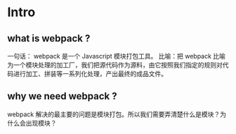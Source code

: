 # Intro

## what is webpack ?

一句话： webpack 是一个 Javascript 模块打包工具。
比喻：把 webpack 比喻为一个模块处理的加工厂，我们把源代码作为源料，由它按照我们指定的规则对代码进行加工、拼装等一系列化处理，产出最终的成品文件。

## why we need webpack ?

webpack 解决的最主要的问题是模块打包。所以我们需要弄清楚什么是模块？为什么会出现模块？

